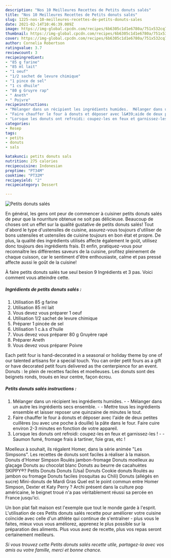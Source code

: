 ```yaml
---
description: "Nos 10 Meilleures Recettes de Petits donuts salés"
title: "Nos 10 Meilleures Recettes de Petits donuts salés"
slug: 1225-nos-10-meilleures-recettes-de-petits-donuts-sales
date: 2021-02-14T10:46:39.009Z
image: https://img-global.cpcdn.com/recipes/6b6305c1d1e6780a/751x532cq70/petits-donuts-sales-photo-principale-de-la-recette.jpg
thumbnail: https://img-global.cpcdn.com/recipes/6b6305c1d1e6780a/751x532cq70/petits-donuts-sales-photo-principale-de-la-recette.jpg
cover: https://img-global.cpcdn.com/recipes/6b6305c1d1e6780a/751x532cq70/petits-donuts-sales-photo-principale-de-la-recette.jpg
author: Cornelia Robertson
ratingvalue: 3.7
reviewcount: 3
recipeingredient:
- "85 g farine"
- "85 ml lait"
- "1 oeuf"
- "1/2 sachet de levure chimique"
- "1 pince de sel"
- "1 cs dhuile"
- "80 g Gruyre rap"
- " Aneth"
- " Poivre"
recipeinstructions:
- "Mélanger dans un récipient les ingrédients humides.  Mélanger dans un autre les ingrédients secs ensemble.  Mettre tous les ingrédients ensemble et laisser reposer une quinzaine de minutes le tout."
- "Faire chauffer le four à donuts et déposer avec l&#39;aide de deux petites cuillères (ou avec une poche à douille) la pâte dans le four. Faire cuire environ 2-3 minutes en fonction de votre appareil."
- "Lorsque les donuts ont refroidi: coupez-les en feux et garnissez-les !  Saumon fumé, fromage frais à tartiner, foie gras, etc !"
categories:
- Resep
tags:
- petits
- donuts
- sals

katakunci: petits donuts sals 
nutrition: 275 calories
recipecuisine: Indonesian
preptime: "PT34M"
cooktime: "PT32M"
recipeyield: "2"
recipecategory: Dessert

---
```



![Petits donuts salés](https://img-global.cpcdn.com/recipes/6b6305c1d1e6780a/751x532cq70/petits-donuts-sales-photo-principale-de-la-recette.jpg)

En général, les gens ont peur de commencer à cuisiner petits donuts salés de peur que la nourriture obtenue ne soit pas délicieuse. Beaucoup de choses ont un effet sur la qualité gustative de petits donuts salés! Tout d'abord le type d'ustensiles de cuisine, assurez-vous toujours d'utiliser de bons ustensiles et ustensiles de cuisine toujours en bon état et propre. De plus, la qualité des ingrédients utilisés affecte également le goût, utilisez donc toujours des ingrédients frais. Et enfin, pratiquez-vous pour reconnaître les différentes saveurs de la cuisine, profitez pleinement de chaque cuisson, car le sentiment d'être enthousiaste, calme et pas pressé affecte aussi le goût de la cuisine!

<!--inarticleads1-->

À faire petits donuts salés tue seul besion 9 Ingrédients et 3 pas. Voici comment vous atteindre cette.

##### Ingrédients de petits donuts salés :

1. Utilisation 85 g farine
1. Utilisation 85 ml lait
1. Vous devez vous préparer 1 oeuf
1. Utilisation 1/2 sachet de levure chimique
1. Préparer 1 pincée de sel
1. Utilisation 1 c.à.s d&#39;huile
1. Vous devez vous préparer 80 g Gruyère rapé
1. Préparer  Aneth
1. Vous devez vous préparer  Poivre


Each petit four is hand-decorated in a seasonal or holiday theme by one of our talented artisans for a special touch. You can order petit fours as a gift or have decorated petit fours delivered as the centerpience for an event. Donuts : le plein de recettes faciles et moelleuses. Les donuts sont des beignets ronds, troués en leur centre, façon écrou. 

<!--inarticleads2-->

##### Petits donuts salés instructions :

1. Mélanger dans un récipient les ingrédients humides. -  - Mélanger dans un autre les ingrédients secs ensemble. -  - Mettre tous les ingrédients ensemble et laisser reposer une quinzaine de minutes le tout.
1. Faire chauffer le four à donuts et déposer avec l&#39;aide de deux petites cuillères (ou avec une poche à douille) la pâte dans le four. Faire cuire environ 2-3 minutes en fonction de votre appareil.
1. Lorsque les donuts ont refroidi: coupez-les en feux et garnissez-les ! -  - Saumon fumé, fromage frais à tartiner, foie gras, etc !


Moelleux à souhait, ils régalent Homer, dans la série animée &#34;Les Simpsons&#34;. Les recettes de donuts sont faciles à réaliser à la maison. Donuts d&#39;Homer Simpson Roulés jambon-fromage Donuts moelleux au glaçage Donuts au chocolat blanc Donuts au beurre de cacahuètes SKIPPY®? Petits Donuts Donuts (Usa) Donuts Cookie donuts Roulés au jambon ou fromage Donuts faciles (rosquitas au Chili) Donuts (allégés en sucre) Mini-donuts de Mardi Gras Quel est le point commun entre Homer Simpson, Dexter et Katy Perry ? Archi présent dans la culture pop américaine, le beignet troué n&#39;a pas véritablement réussi sa percée en France jusqu&#39;ici. 

<!--inarticleads1-->

<p>
Un bon plat fait maison est l'exemple que tout le monde garde à l'esprit. L'utilisation de ces Petits donuts salés recette pour améliorer votre cuisine coïncide avec celle d'un athlète qui continue de s'entraîner - plus vous le faites, mieux vous vous améliorez, apprenez le plus possible sur la préparation des aliments. Plus vous avez de recette, plus vos repas seront certainement meilleurs.
</p>

<p>
<i>Si vous trouvez cette Petits donuts salés recette utile, partagez-la avec vos amis ou votre famille, merci et bonne chance.</i>
</p>
